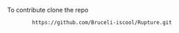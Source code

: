 To contribute clone the repo
            
            https://github.com/Bruceli-iscool/Rupture.git
